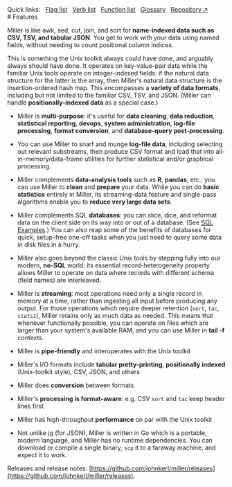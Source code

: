 <!---  PLEASE DO NOT EDIT DIRECTLY. EDIT THE .md.in FILE PLEASE. --->
<div>
<span class="quicklinks">
Quick links:
&nbsp;
<a class="quicklink" href="../reference-main-flag-list/index.html">Flag list</a>
&nbsp;
<a class="quicklink" href="../reference-verbs/index.html">Verb list</a>
&nbsp;
<a class="quicklink" href="../reference-dsl-builtin-functions/index.html">Function list</a>
&nbsp;
<a class="quicklink" href="../glossary/index.html">Glossary</a>
&nbsp;
<a class="quicklink" href="https://github.com/johnkerl/miller" target="_blank">Repository ↗</a>
</span>
</div>
# Features

Miller is like awk, sed, cut, join, and sort for **name-indexed data such as
CSV, TSV, and tabular JSON**. You get to work with your data using named
fields, without needing to count positional column indices.

This is something the Unix toolkit always could have done, and arguably
always should have done.  It operates on key-value-pair data while the familiar
Unix tools operate on integer-indexed fields: if the natural data structure for
the latter is the array, then Miller's natural data structure is the
insertion-ordered hash map.  This encompasses a **variety of data formats**,
including but not limited to the familiar CSV, TSV, and JSON.  (Miller can handle
**positionally-indexed data** as a special case.)

* Miller is **multi-purpose**: it's useful for **data cleaning**, **data reduction**, **statistical reporting**, **devops**, **system administration**, **log-file processing**, **format conversion**, and **database-query post-processing**.

* You can use Miller to snarf and munge **log-file data**, including selecting out relevant substreams, then produce CSV format and load that into all-in-memory/data-frame utilities for further statistical and/or graphical processing.

* Miller complements **data-analysis tools** such as **R**, **pandas**, etc.: you can use Miller to **clean** and **prepare** your data. While you can do **basic statistics** entirely in Miller, its streaming-data feature and single-pass algorithms enable you to **reduce very large data sets**.

* Miller complements SQL **databases**: you can slice, dice, and reformat data on the client side on its way into or out of a database.  (See [SQL Examples](sql-examples.md).) You can also reap some of the benefits of databases for quick, setup-free one-off tasks when you just need to query some data in disk files in a hurry.

* Miller also goes beyond the classic Unix tools by stepping fully into our modern, **no-SQL** world: its essential record-heterogeneity property allows Miller to operate on data where records with different schema (field names) are interleaved.

* Miller is **streaming**: most operations need only a single record in memory at a time, rather than ingesting all input before producing any output.  For those operations which require deeper retention (`sort`, `tac`, `stats1`), Miller retains only as much data as needed.  This means that whenever functionally possible, you can operate on files which are larger than your system's available RAM, and you can use Miller in **tail -f** contexts.

* Miller is **pipe-friendly** and interoperates with the Unix toolkit

* Miller's I/O formats include **tabular pretty-printing**, **positionally indexed** (Unix-toolkit style), CSV, JSON, and others

* Miller does **conversion** between formats

* Miller's **processing is format-aware**: e.g. CSV `sort` and `tac` keep header lines first

* Miller has high-throughput **performance** on par with the Unix toolkit

* Not unlike [jq](https://stedolan.github.io/jq/) (for JSON), Miller is written in Go which is a portable, modern language, and Miller has no runtime dependencies.  You can download or compile a single binary, `scp` it to a faraway machine, and expect it to work.

Releases and release notes: [https://github.com/johnkerl/miller/releases](https://github.com/johnkerl/miller/releases).
